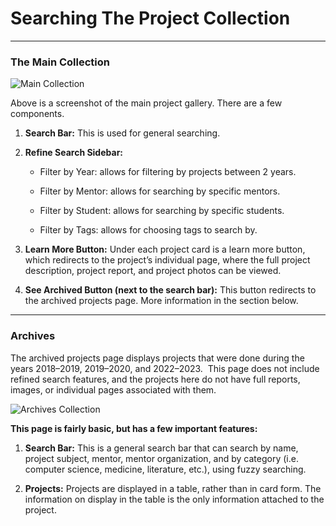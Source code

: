 # Searching The Project Collection

<hr>

### The Main Collection

![Main Collection](/assets/doc/mainpage.png)

Above is a screenshot of the main project gallery. There are a few components.

1. **Search Bar:** This is used for general searching.

2. **Refine Search Sidebar:** 

   - Filter by Year: allows for filtering by projects between 2 years.

   - Filter by Mentor: allows for searching by specific mentors.

   - Filter by Student: allows for searching by specific students.

   - Filter by Tags: allows for choosing tags to search by.

3. **Learn More Button:** Under each project card is a learn more button, which redirects to the project’s individual page, where the full project description, project report, and project photos can be viewed.

4. **See Archived Button (next to the search bar):** This button redirects to the archived projects page. More information in the section below.

<hr>

### Archives

The archived projects page displays projects that were done during the years 2018–2019, 2019–2020, and 2022–2023.  This page does not include refined search features, and the projects here do not have full reports, images, or individual pages associated with them. 

![Archives Collection](/assets/doc/archivespage.png)

**This page is fairly basic, but has a few important features:**

1. **Search Bar:** This is a general search bar that can search by name, project subject, mentor, mentor organization, and by category (i.e. computer science, medicine, literature, etc.), using fuzzy searching.

2. **Projects:** Projects are displayed in a table, rather than in card form. The information on display in the table is the only information attached to the project.
